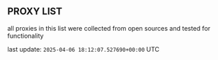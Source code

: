 ## PROXY LIST

all proxies in this list were collected from open sources and tested for functionality

last update: `2025-04-06 18:12:07.527690+00:00` UTC